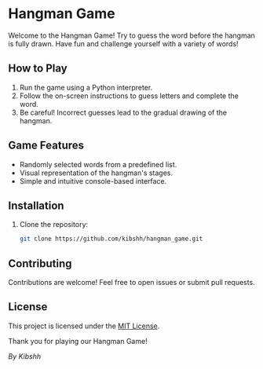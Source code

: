 # Hangman Game

Welcome to the Hangman Game! Try to guess the word before the hangman is fully drawn. Have fun and challenge yourself with a variety of words!

## How to Play

1. Run the game using a Python interpreter.
2. Follow the on-screen instructions to guess letters and complete the word.
3. Be careful! Incorrect guesses lead to the gradual drawing of the hangman.

## Game Features

- Randomly selected words from a predefined list.
- Visual representation of the hangman's stages.
- Simple and intuitive console-based interface.

## Installation

1. Clone the repository:

   ```bash
   git clone https://github.com/kibshh/hangman_game.git

## Contributing

Contributions are welcome! Feel free to open issues or submit pull requests.

## License

This project is licensed under the [MIT License](LICENSE).

Thank you for playing our Hangman Game!

*By Kibshh*

